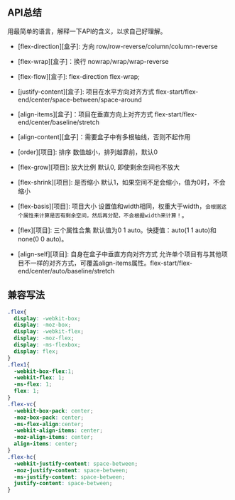 ## API总结

用最简单的语言，解释一下API的含义，以求自己好理解。

- [flex-direction][盒子]: 方向
  row/row-reverse/column/column-reverse
- [flex-wrap][盒子]：换行
  nowrap/wrap/wrap-reverse
- [flex-flow][盒子]: flex-direction flex-wrap; 
- [justify-content][盒子]: 项目在水平方向对齐方式
  flex-start/flex-end/center/space-between/space-around
- [align-items][盒子]：项目在垂直方向上对齐方式
   flex-start/flex-end/center/baseline/stretch
- [align-content][盒子]：需要盒子中有多根轴线，否则不起作用




- [order][项目]: 排序
  数值越小，排列越靠前，默认0
- [flex-grow][项目]: 放大比例
  默认0, 即使剩余空间也不放大
- [flex-shrink][项目]: 是否缩小
  默认1，如果空间不足会缩小，值为0时，不会缩小
- [flex-basis][项目]: 项目大小
  设置值和width相同，权重大于width，`会根据这个属性来计算是否有剩余空间，然后再分配，不会根据width来计算！`。
- [flex][项目]: 三个属性合集
  默认值为0 1 auto。快捷值：auto(1 1 auto)和none(0 0 auto)。
- [align-self][项目]: 自身在盒子中垂直方向对齐方式
  允许单个项目有与其他项目不一样的对齐方式，可覆盖align-items属性。flex-start/flex-end/center/auto/baseline/stretch


## 兼容写法
```css
.flex{
  display: -webkit-box;
  display: -moz-box;
  display: -webkit-flex;
  display: -moz-flex;
  display: -ms-flexbox;
  display: flex;
}
.flex1{
  -webkit-box-flex:1;
  -webkit-flex: 1;
  -ms-flex: 1;
  flex: 1;
}
.flex-vc{
  -webkit-box-pack: center;
  -moz-box-pack: center;
  -ms-flex-align:center;
  -webkit-align-items: center;
  -moz-align-items: center;
  align-items: center;
}
.flex-hc{
  -webkit-justify-content: space-between;
  -moz-justify-content: space-between;
  -ms-justify-content: space-between;
  justify-content: space-between;
}
```